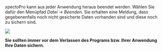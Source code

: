 xpectoPro kann aus jeder Anwendung heraus beendet werden. Wählen Sie dafür den Menüpfad *Datei → Beenden.* Sie erhalten eine Meldung, dass gegebenenfalls noch nicht gesicherte Daten vorhanden sind und diese noch zu sichern sind.

![](http://xpecto.github.io/docs/img/img_1431523498011.png)

**Sie sollten immer vor dem Verlassen des Programs bzw. Ihrer Anwendung Ihre Daten sichern.**
